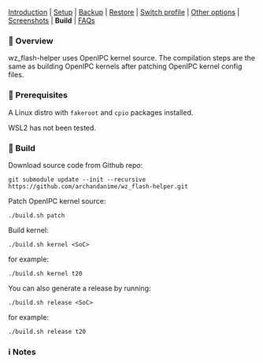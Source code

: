 [Introduction](README.md) | [Setup](README_setup.md) | [Backup](README_backup.md) | [Restore](README_restore.md) | [Switch profile](README_switch_profile.md) | [Other options](README_other_options.md) | [Screenshots](README_screenshots.md) | **Build** | [FAQs](README_FAQs.md)


### 📖 Overview

wz_flash-helper uses OpenIPC kernel source. The compilation steps are the same as building OpenIPC kernels after patching OpenIPC kernel config files.

### ‍🍳 Prerequisites

A Linux distro with `fakeroot` and `cpio` packages installed.

WSL2 has not been tested.

### 🔨 Build

Download source code from Github repo:
```
git submodule update --init --recursive https://github.com/archandanime/wz_flash-helper.git
```

Patch OpenIPC kernel source:
```
./build.sh patch
```

Build kernel:
```
./build.sh kernel <SoC>
```
for example:
```
./build.sh kernel t20
```

You can also generate a release by running:
```
./build.sh release <SoC>
```
for example:
```
./build.sh release t20
```

### ℹ️ Notes

